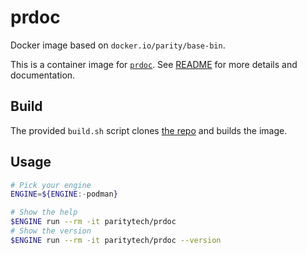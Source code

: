 # prdoc

Docker image based on `docker.io/parity/base-bin`.

This is a container image for [`prdoc`](https://github.com/paritytech/prdoc). See
[README](https://github.com/paritytech/prdoc#readme) for more details and documentation.

## Build

The provided `build.sh` script clones [the repo](https://github.com/paritytech/prdoc) and builds the image.

## Usage

```bash
# Pick your engine
ENGINE=${ENGINE:-podman}

# Show the help
$ENGINE run --rm -it paritytech/prdoc
# Show the version
$ENGINE run --rm -it paritytech/prdoc --version
```
